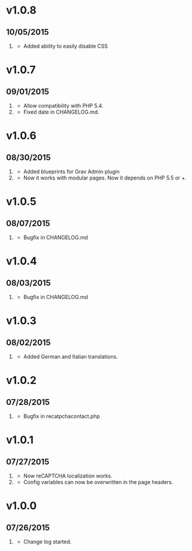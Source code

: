 # v1.0.8
## 10/05/2015

1. [](#improved)
    * Added ability to easily disable CSS

# v1.0.7
## 09/01/2015

1. [](#improved) 
    * Allow compatibility with PHP 5.4.
2. [](#bugfix) 
    * Fixed date in CHANGELOG.md.


# v1.0.6
## 08/30/2015

1. [](#improved) 
    * Added blueprints for Grav Admin plugin
2. [](#new) 
    * Now it works with modular pages. Now it depends on PHP 5.5 or +.

# v1.0.5
## 08/07/2015

1. [](#bugfix) 
    * Bugfix in CHANGELOG.md

# v1.0.4
## 08/03/2015

1. [](#bugfix) 
    * Bugfix in CHANGELOG.md

# v1.0.3
## 08/02/2015

1. [](#new) 
    * Added German and Italian translations.

# v1.0.2
## 07/28/2015

1. [](#bugfix) 
    * Bugfix in recatpchacontact.php


# v1.0.1
## 07/27/2015

1. [](#bugfix) 
    * Now reCAPTCHA localization works.
2. [](#new) 
    * Config variables can now be overwritten in the page headers.

# v1.0.0
## 07/26/2015

1. [](#new)
    * Change log started.





